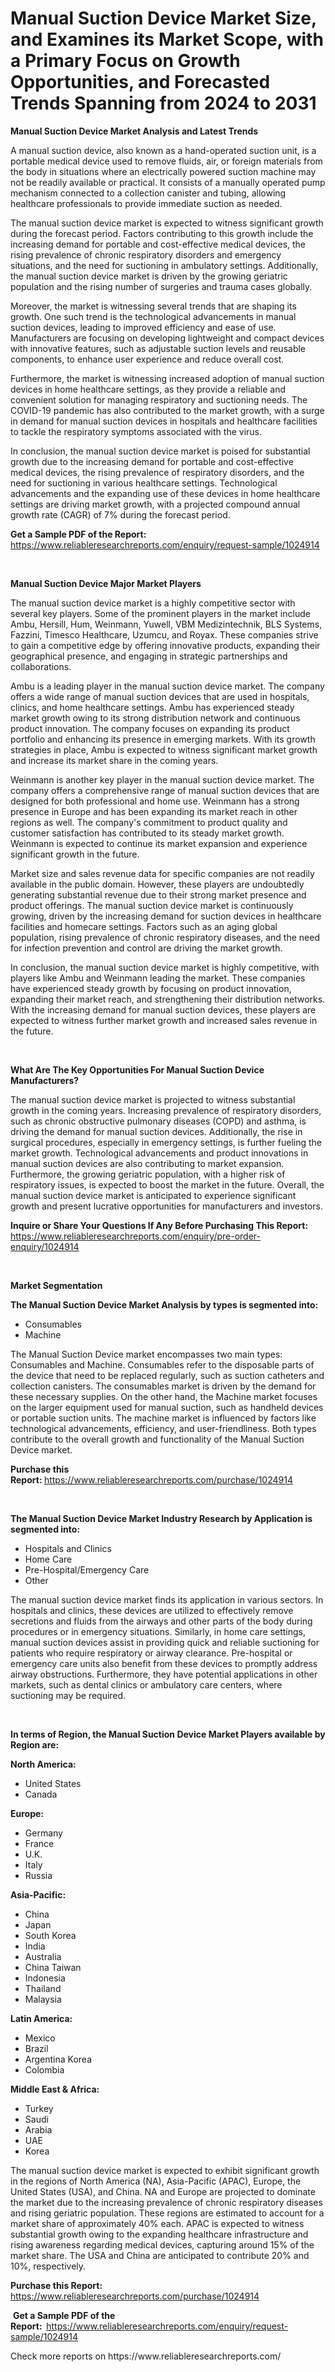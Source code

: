 <p><h1>Manual Suction Device Market Size, and Examines its Market Scope, with a Primary Focus on Growth Opportunities, and Forecasted Trends Spanning from 2024 to 2031</h1></p><p><strong>Manual Suction Device Market Analysis and Latest Trends</strong></p>
<p><p>A manual suction device, also known as a hand-operated suction unit, is a portable medical device used to remove fluids, air, or foreign materials from the body in situations where an electrically powered suction machine may not be readily available or practical. It consists of a manually operated pump mechanism connected to a collection canister and tubing, allowing healthcare professionals to provide immediate suction as needed.</p><p>The manual suction device market is expected to witness significant growth during the forecast period. Factors contributing to this growth include the increasing demand for portable and cost-effective medical devices, the rising prevalence of chronic respiratory disorders and emergency situations, and the need for suctioning in ambulatory settings. Additionally, the manual suction device market is driven by the growing geriatric population and the rising number of surgeries and trauma cases globally.</p><p>Moreover, the market is witnessing several trends that are shaping its growth. One such trend is the technological advancements in manual suction devices, leading to improved efficiency and ease of use. Manufacturers are focusing on developing lightweight and compact devices with innovative features, such as adjustable suction levels and reusable components, to enhance user experience and reduce overall cost.</p><p>Furthermore, the market is witnessing increased adoption of manual suction devices in home healthcare settings, as they provide a reliable and convenient solution for managing respiratory and suctioning needs. The COVID-19 pandemic has also contributed to the market growth, with a surge in demand for manual suction devices in hospitals and healthcare facilities to tackle the respiratory symptoms associated with the virus.</p><p>In conclusion, the manual suction device market is poised for substantial growth due to the increasing demand for portable and cost-effective medical devices, the rising prevalence of respiratory disorders, and the need for suctioning in various healthcare settings. Technological advancements and the expanding use of these devices in home healthcare settings are driving market growth, with a projected compound annual growth rate (CAGR) of 7% during the forecast period.</p></p>
<p><strong>Get a Sample PDF of the Report:&nbsp;</strong> <a href="https://www.reliableresearchreports.com/enquiry/request-sample/1024914">https://www.reliableresearchreports.com/enquiry/request-sample/1024914</a></p>
<p>&nbsp;</p>
<p><strong>Manual Suction Device Major Market Players</strong></p>
<p><p>The manual suction device market is a highly competitive sector with several key players. Some of the prominent players in the market include Ambu, Hersill, Hum, Weinmann, Yuwell, VBM Medizintechnik, BLS Systems, Fazzini, Timesco Healthcare, Uzumcu, and Royax. These companies strive to gain a competitive edge by offering innovative products, expanding their geographical presence, and engaging in strategic partnerships and collaborations.</p><p>Ambu is a leading player in the manual suction device market. The company offers a wide range of manual suction devices that are used in hospitals, clinics, and home healthcare settings. Ambu has experienced steady market growth owing to its strong distribution network and continuous product innovation. The company focuses on expanding its product portfolio and enhancing its presence in emerging markets. With its growth strategies in place, Ambu is expected to witness significant market growth and increase its market share in the coming years.</p><p>Weinmann is another key player in the manual suction device market. The company offers a comprehensive range of manual suction devices that are designed for both professional and home use. Weinmann has a strong presence in Europe and has been expanding its market reach in other regions as well. The company's commitment to product quality and customer satisfaction has contributed to its steady market growth. Weinmann is expected to continue its market expansion and experience significant growth in the future.</p><p>Market size and sales revenue data for specific companies are not readily available in the public domain. However, these players are undoubtedly generating substantial revenue due to their strong market presence and product offerings. The manual suction device market is continuously growing, driven by the increasing demand for suction devices in healthcare facilities and homecare settings. Factors such as an aging global population, rising prevalence of chronic respiratory diseases, and the need for infection prevention and control are driving the market growth.</p><p>In conclusion, the manual suction device market is highly competitive, with players like Ambu and Weinmann leading the market. These companies have experienced steady growth by focusing on product innovation, expanding their market reach, and strengthening their distribution networks. With the increasing demand for manual suction devices, these players are expected to witness further market growth and increased sales revenue in the future.</p></p>
<p>&nbsp;</p>
<p><strong>What Are The Key Opportunities For Manual Suction Device Manufacturers?</strong></p>
<p><p>The manual suction device market is projected to witness substantial growth in the coming years. Increasing prevalence of respiratory disorders, such as chronic obstructive pulmonary diseases (COPD) and asthma, is driving the demand for manual suction devices. Additionally, the rise in surgical procedures, especially in emergency settings, is further fueling the market growth. Technological advancements and product innovations in manual suction devices are also contributing to market expansion. Furthermore, the growing geriatric population, with a higher risk of respiratory issues, is expected to boost the market in the future. Overall, the manual suction device market is anticipated to experience significant growth and present lucrative opportunities for manufacturers and investors.</p></p>
<p><strong>Inquire or Share Your Questions If Any Before Purchasing This Report:</strong> <a href="https://www.reliableresearchreports.com/enquiry/pre-order-enquiry/1024914">https://www.reliableresearchreports.com/enquiry/pre-order-enquiry/1024914</a></p>
<p>&nbsp;</p>
<p><strong>Market Segmentation</strong></p>
<p><strong>The Manual Suction Device Market Analysis by types is segmented into:</strong></p>
<p><ul><li>Consumables</li><li>Machine</li></ul></p>
<p><p>The Manual Suction Device market encompasses two main types: Consumables and Machine. Consumables refer to the disposable parts of the device that need to be replaced regularly, such as suction catheters and collection canisters. The consumables market is driven by the demand for these necessary supplies. On the other hand, the Machine market focuses on the larger equipment used for manual suction, such as handheld devices or portable suction units. The machine market is influenced by factors like technological advancements, efficiency, and user-friendliness. Both types contribute to the overall growth and functionality of the Manual Suction Device market.</p></p>
<p><strong>Purchase this Report:&nbsp;</strong><a href="https://www.reliableresearchreports.com/purchase/1024914">https://www.reliableresearchreports.com/purchase/1024914</a></p>
<p>&nbsp;</p>
<p><strong>The Manual Suction Device Market Industry Research by Application is segmented into:</strong></p>
<p><ul><li>Hospitals and Clinics</li><li>Home Care</li><li>Pre-Hospital/Emergency Care</li><li>Other</li></ul></p>
<p><p>The manual suction device market finds its application in various sectors. In hospitals and clinics, these devices are utilized to effectively remove secretions and fluids from the airways and other parts of the body during procedures or in emergency situations. Similarly, in home care settings, manual suction devices assist in providing quick and reliable suctioning for patients who require respiratory or airway clearance. Pre-hospital or emergency care units also benefit from these devices to promptly address airway obstructions. Furthermore, they have potential applications in other markets, such as dental clinics or ambulatory care centers, where suctioning may be required.</p></p>
<p>&nbsp;</p>
<p><strong>In terms of Region, the Manual Suction Device Market Players available by Region are:</strong></p>
<p>
    <p> <strong> North America: </strong>
        <ul>
            <li>United States</li>
            <li>Canada</li>
        </ul>
        </p> 
    <p> <strong> Europe: </strong>
        <ul>
            <li>Germany</li>
            <li>France</li>
            <li>U.K.</li>
            <li>Italy</li>
            <li>Russia</li>
        </ul>
        </p> 
    <p> <strong> Asia-Pacific: </strong>
        <ul>
            <li>China</li>
            <li>Japan</li>
            <li>South Korea</li>
            <li>India</li>
            <li>Australia</li>
            <li>China Taiwan</li>
            <li>Indonesia</li>
            <li>Thailand</li>
            <li>Malaysia</li>
        </ul>
        </p> 
    <p> <strong> Latin America: </strong>
        <ul>
            <li>Mexico</li>
            <li>Brazil</li>
            <li>Argentina Korea</li>
            <li>Colombia</li>
        </ul>
        </p> 
    <p> <strong> Middle East & Africa: </strong>
        <ul>
            <li>Turkey</li>
            <li>Saudi</li>
            <li>Arabia</li>
            <li>UAE</li>
            <li>Korea</li>
        </ul>
    </p>
    </p>
<p><p>The manual suction device market is expected to exhibit significant growth in the regions of North America (NA), Asia-Pacific (APAC), Europe, the United States (USA), and China. NA and Europe are projected to dominate the market due to the increasing prevalence of chronic respiratory diseases and rising geriatric population. These regions are estimated to account for a market share of approximately 40% each. APAC is expected to witness substantial growth owing to the expanding healthcare infrastructure and rising awareness regarding medical devices, capturing around 15% of the market share. The USA and China are anticipated to contribute 20% and 10%, respectively.</p></p>
<p><strong>Purchase this Report: </strong><a href="https://www.reliableresearchreports.com/purchase/1024914">https://www.reliableresearchreports.com/purchase/1024914</a></p>
<p>&nbsp;<strong>Get a Sample PDF of the Report:&nbsp;&nbsp;</strong><a href="https://www.reliableresearchreports.com/enquiry/request-sample/1024914">https://www.reliableresearchreports.com/enquiry/request-sample/1024914</a></p>
<p><strong></strong></p>
<p>Check more reports on https://www.reliableresearchreports.com/</p>